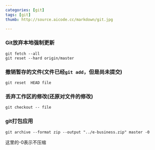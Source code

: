 ```yaml
---
categories: [git]
tags: [git]
thumb: http://source.aicode.cc/markdown/git.jpg

---
```


### Git放弃本地强制更新

    git fetch --all
    git reset --hard origin/master

### 撤销暂存的文件(文件已经`git add`，但是尚未提交)

    git reset  HEAD file  

### 丢弃工作区的修改(还原对文件的修改)
    
    git checkout -- file 

### git打包应用 

    git archive --format zip --output "../e-business.zip" master -0

这里的-0表示不压缩

